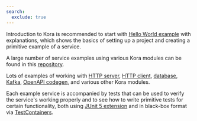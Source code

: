 ```yaml
---
search:
  exclude: true
---
```


Introduction to Kora is recommended to start with [Hello World example](hello-world.md) with explanations,
which shows the basics of setting up a project and creating a primitive example of a service.

A large number of service examples using various Kora modules can be found in this [repository](https://github.com/kora-projects/kora-examples).

Lots of examples of working with [HTTP server](../documentation/http-server.md), [HTTP client](../documentation/http-client.md),
[database](../documentation/database-common.md), [Kafka](../documentation/kafka.md), [OpenAPI codegen](../documentation/openapi-codegen.md), and various other Kora modules.

Each example service is accompanied by tests that can be used to verify the service's working properly and 
to see how to write primitive tests for certain functionality, both using [JUnit 5 extension](../documentation/junit5.md) 
and in black-box format via [TestContainers](https://java.testcontainers.org/#about-testcontainers-for-java).
